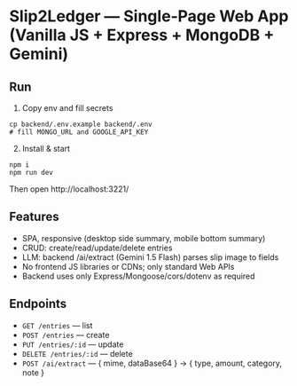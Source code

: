 # Slip2Ledger — Single‑Page Web App (Vanilla JS + Express + MongoDB + Gemini)

## Run
1) Copy env and fill secrets
```
cp backend/.env.example backend/.env
# fill MONGO_URL and GOOGLE_API_KEY
```
2) Install & start
```
npm i
npm run dev
```
Then open http://localhost:3221/

## Features
- SPA, responsive (desktop side summary, mobile bottom summary)
- CRUD: create/read/update/delete entries
- LLM: backend /ai/extract (Gemini 1.5 Flash) parses slip image to fields
- No frontend JS libraries or CDNs; only standard Web APIs
- Backend uses only Express/Mongoose/cors/dotenv as required

## Endpoints
- `GET /entries` — list
- `POST /entries` — create
- `PUT /entries/:id` — update
- `DELETE /entries/:id` — delete
- `POST /ai/extract` — { mime, dataBase64 } → { type, amount, category, note }

